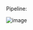 

Pipeline:

![image](https://github.com/user-attachments/assets/f62057aa-6766-4164-a75a-9d6226bb66d9)
